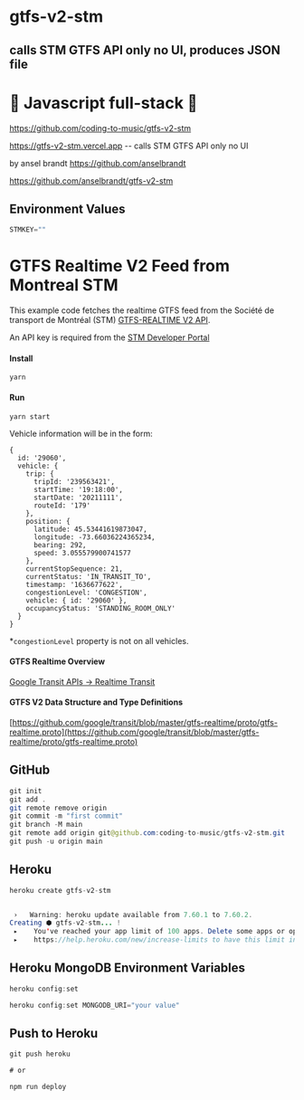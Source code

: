 # gtfs-v2-stm

## calls STM GTFS API only no UI, produces JSON file

# 🚀 Javascript full-stack 🚀

https://github.com/coding-to-music/gtfs-v2-stm

https://gtfs-v2-stm.vercel.app -- calls STM GTFS API only no UI

by ansel brandt https://github.com/anselbrandt

https://github.com/anselbrandt/gtfs-v2-stm

## Environment Values

```java
STMKEY=""
```

# GTFS Realtime V2 Feed from Montreal STM

This example code fetches the realtime GTFS feed from the Société de transport de Montréal (STM) [GTFS-REALTIME V2 API](https://developpeurs.stm.info/documentation/gtfsrtv2).

An API key is required from the [STM Developer Portal](https://developpeurs.stm.info)

#### Install

```
yarn
```

#### Run

```
yarn start
```

Vehicle information will be in the form:

```
{
  id: '29060',
  vehicle: {
    trip: {
      tripId: '239563421',
      startTime: '19:18:00',
      startDate: '20211111',
      routeId: '179'
    },
    position: {
      latitude: 45.53441619873047,
      longitude: -73.66036224365234,
      bearing: 292,
      speed: 3.055579900741577
    },
    currentStopSequence: 21,
    currentStatus: 'IN_TRANSIT_TO',
    timestamp: '1636677622',
    congestionLevel: 'CONGESTION',
    vehicle: { id: '29060' },
    occupancyStatus: 'STANDING_ROOM_ONLY'
  }
}
```

\*`congestionLevel` property is not on all vehicles.

#### GTFS Realtime Overview

[Google Transit APIs -> Realtime Transit](https://developers.google.com/transit/gtfs-realtime)

#### GTFS V2 Data Structure and Type Definitions

[https://github.com/google/transit/blob/master/gtfs-realtime/proto/gtfs-realtime.proto](https://github.com/google/transit/blob/master/gtfs-realtime/proto/gtfs-realtime.proto)

## GitHub

```java
git init
git add .
git remote remove origin
git commit -m "first commit"
git branch -M main
git remote add origin git@github.com:coding-to-music/gtfs-v2-stm.git
git push -u origin main
```

## Heroku

```java
heroku create gtfs-v2-stm


 ›   Warning: heroku update available from 7.60.1 to 7.60.2.
Creating ⬢ gtfs-v2-stm... !
 ▸    You've reached your app limit of 100 apps. Delete some apps or open a ticket at
 ▸    https://help.heroku.com/new/increase-limits to have this limit increased.
```

## Heroku MongoDB Environment Variables

```java
heroku config:set

heroku config:set MONGODB_URI="your value"
```

## Push to Heroku

```java
git push heroku

# or

npm run deploy
```
